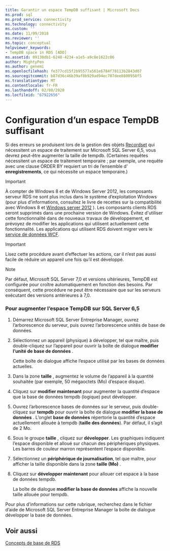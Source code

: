 ```yaml
---
title: Garantir un espace TempDB suffisant | Microsoft Docs
ms.prod: sql
ms.prod_service: connectivity
ms.technology: connectivity
ms.custom: ''
ms.date: 11/09/2018
ms.reviewer: ''
ms.topic: conceptual
helpviewer_keywords:
- TempDB space in RDS [ADO]
ms.assetid: 09130db1-6248-4234-a1e5-a9c8e1622c06
author: MightyPen
ms.author: genemi
ms.openlocfilehash: fe377cd15f2b95577a561e6784f78113b2843d07
ms.sourcegitcommit: b87d36c46b39af8b929ad94ec707dee8800950f5
ms.translationtype: MT
ms.contentlocale: fr-FR
ms.lasthandoff: 02/08/2020
ms.locfileid: "67922656"
---
```

# <a name="ensuring-sufficient-tempdb-space"></a>Configuration d’un espace TempDB suffisant
Si des erreurs se produisent lors de la gestion des objets [Recordset](../../../ado/reference/ado-api/recordset-object-ado.md) qui nécessitent un espace de traitement sur Microsoft SQL Server 6,5, vous devrez peut-être augmenter la taille de tempdb. (Certaines requêtes nécessitent un espace de traitement temporaire ; par exemple, une requête avec une clause ORDER BY requiert un tri de l’ensemble d' **enregistrements**, ce qui nécessite un espace temporaire.)  
  
> [!IMPORTANT]
>  À compter de Windows 8 et de Windows Server 2012, les composants serveur RDS ne sont plus inclus dans le système d’exploitation Windows (pour plus d’informations, consultez le livre de recettes sur la compatibilité avec Windows 8 et [Windows server 2012](https://www.microsoft.com/download/details.aspx?id=27416) ). Les composants clients RDS seront supprimés dans une prochaine version de Windows. Évitez d'utiliser cette fonctionnalité dans de nouveaux travaux de développement, et prévoyez de modifier les applications qui utilisent actuellement cette fonctionnalité. Les applications qui utilisent RDS doivent migrer vers le [service de données WCF](https://go.microsoft.com/fwlink/?LinkId=199565).  
  
> [!IMPORTANT]
>  Lisez cette procédure avant d’effectuer les actions, car il n’est pas aussi facile de réduire un appareil une fois qu’il est développé.  
  
> [!NOTE]
>  Par défaut, Microsoft SQL Server 7,0 et versions ultérieures, TempDB est configurée pour croître automatiquement en fonction des besoins. Par conséquent, cette procédure ne peut être nécessaire que sur les serveurs exécutant des versions antérieures à 7,0.  
  
### <a name="to-increase-the-tempdb-space-on-sql-server-65"></a>Pour augmenter l’espace TempDB sur SQL Server 6,5  
  
1.  Démarrez Microsoft SQL Server Entreprise Manager, ouvrez l’arborescence du serveur, puis ouvrez l’arborescence unités de base de données.  
  
2.  Sélectionnez un appareil (physique) à développer, tel que maître, puis double-cliquez sur l’appareil pour ouvrir la boîte de dialogue **modifier l’unité de base de données** .  
  
     Cette boîte de dialogue affiche l’espace utilisé par les bases de données actuelles.  
  
3.  Dans la zone **taille** , augmentez le volume de l’appareil à la quantité souhaitée (par exemple, 50 mégaoctets (Mo) d’espace disque).  
  
4.  Cliquez sur **modifier maintenant** pour augmenter la quantité d’espace que la base de données tempdb (logique) peut développer.  
  
5.  Ouvrez l’arborescence bases de données sur le serveur, puis double-cliquez sur **tempdb** pour ouvrir la boîte de dialogue **modifier la base de données** . L’onglet **base de données** répertorie la quantité d’espace actuellement allouée à tempdb (**taille des données**). Par défaut, il s’agit de 2 Mo.  
  
6.  Sous le groupe **taille** , cliquez sur **développer**. Les graphiques indiquent l’espace disponible et alloué sur chacun des périphériques physiques. Les barres de couleur marron représentent l’espace disponible.  
  
7.  Sélectionnez un **périphérique de journalisation**, tel que maître, pour afficher la taille disponible dans la zone **taille (Mo)** .  
  
8.  Cliquez sur **développer maintenant** pour allouer cet espace à la base de données tempdb.  
  
     La boîte de dialogue **modifier la base de données** affiche la nouvelle taille allouée pour tempdb.  
  
 Pour plus d’informations sur cette rubrique, recherchez dans le fichier d’aide de Microsoft SQL Server Entreprise Manager la boîte de dialogue développer la base de données.  
  
## <a name="see-also"></a>Voir aussi  
 [Concepts de base de RDS](../../../ado/guide/remote-data-service/rds-fundamentals.md)


